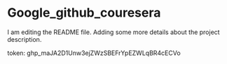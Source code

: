 # Google_github_couresera
I am editing the README file. Adding some more details about the project description.

token: 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
